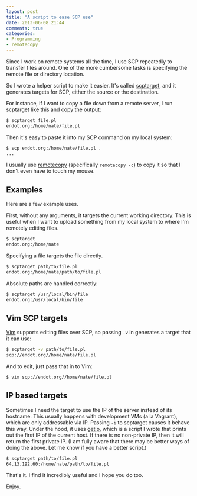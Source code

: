 ```yaml
---
layout: post
title: "A script to ease SCP use"
date: 2013-06-08 21:44
comments: true
categories: 
- Programming
- remotecopy
---
```


Since I work on remote systems all the time, I use SCP repeatedly to transfer files around.  One of the more cumbersome tasks is specifying the remote file or directory location.

So I wrote a helper script to make it easier.  It's called [scptarget](https://github.com/justone/dotfiles/blob/personal/bin/scptarget), and it generates targets for SCP, either the source or the destination.

For instance, if I want to copy a file down from a remote server, I run scptarget like this and copy the output:

``` sh
$ scptarget file.pl
endot.org:/home/nate/file.pl
```

Then it's easy to paste it into my SCP command on my local system:

``` sh
$ scp endot.org:/home/nate/file.pl .
...
```

I usually use [remotecopy](/2011/12/04/remotecopy-copy-from-remote-terminals-into-your-local-clipboard/) (specifically `remotecopy -c`) to copy it so that I don't even have to touch my mouse.

## Examples

Here are a few example uses.

First, without any arguments, it targets the current working directory.  This is useful when I want to upload something from my local system to where I'm remotely editing files.

``` sh
$ scptarget
endot.org:/home/nate
```

Specifying a file targets the file directly.

``` sh
$ scptarget path/to/file.pl
endot.org:/home/nate/path/to/file.pl
```

Absolute paths are handled correctly:

``` sh
$ scptarget /usr/local/bin/file
endot.org:/usr/local/bin/file
```

## Vim SCP targets

[Vim](http://www.vim.org/) supports editing files over SCP, so passing `-v` in generates a target that it can use:

``` sh
$ scptarget -v path/to/file.pl
scp://endot.org//home/nate/file.pl
```

And to edit, just pass that in to Vim:

``` sh
$ vim scp://endot.org//home/nate/file.pl
```

## IP based targets

Sometimes I need the target to use the IP of the server instead of its hostname.  This usually happens with development VMs (a la Vagrant), which are only addressable via IP.  Passing `-i` to scptarget causes it behave this way.  Under the hood, it uses [getip](https://github.com/justone/dotfiles/blob/personal/bin/getip), which is a script I wrote that prints out the first IP of the current host.  If there is no non-private IP, then it will return the first private IP.  (I am fully aware that there may be better ways of doing the above.  Let me know if you have a better script.)

``` sh
$ scptarget path/to/file.pl
64.13.192.60:/home/nate/path/to/file.pl
```

That's it.  I find it incredibly useful and I hope you do too.

Enjoy.

